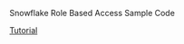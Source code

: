 Snowflake Role Based Access Sample Code

[Tutorial](https://right-triangle.com/2023/02/simplify-governa…-access-policies/)
